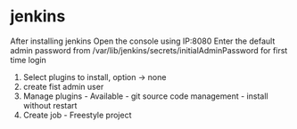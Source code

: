 # jenkins

After installing jenkins 
Open the console using IP:8080
Enter the default admin password from
/var/lib/jenkins/secrets/initialAdminPassword for first time login

1) Select plugins to install, option -> none
2) create fist admin user
3) Manage plugins - Available - git source code management - install without restart
4) Create job - Freestyle project